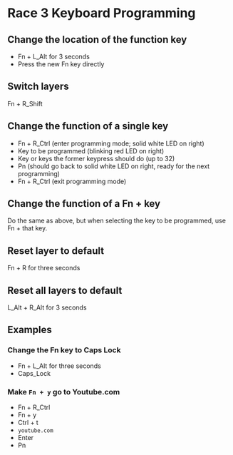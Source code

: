 # Race 3 Keyboard Programming

## Change the location of the function key

- Fn + L\_Alt for 3 seconds
- Press the new Fn key directly

## Switch layers

Fn + R\_Shift

## Change the function of a single key

- Fn + R\_Ctrl (enter programming mode; solid white LED on right)
- Key to be programmed (blinking red LED on right)
- Key or keys the former keypress should do (up to 32)
- Pn (should go back to solid white LED on right, ready for the next
  programming)
- Fn + R\_Ctrl (exit programming mode)

## Change the function of a Fn + key

Do the same as above, but when selecting the key to be programmed, use Fn + that
key.

## Reset layer to default

Fn + R for three seconds

## Reset all layers to default

L\_Alt + R\_Alt for 3 seconds

## Examples

### Change the Fn key to Caps Lock

- Fn + L\_Alt for three seconds
- Caps\_Lock

### Make `Fn + y` go to Youtube.com

- Fn + R\_Ctrl
- Fn + y
- Ctrl + t
- `youtube.com`
- Enter
- Pn
